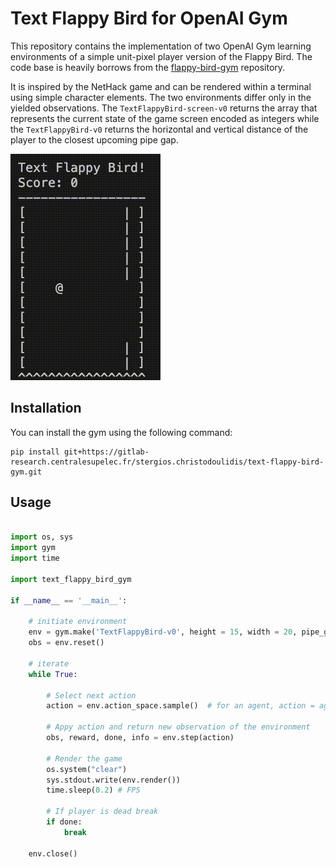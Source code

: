 # Text Flappy Bird for OpenAI Gym

This repository contains the implementation of two OpenAI Gym learning environments of a simple unit-pixel player version of the Flappy Bird. The code base is heavily borrows from the [flappy-bird-gym](https://github.com/Talendar/flappy-bird-gym) repository.

It is inspired by the NetHack game and can be rendered within a terminal using simple character elements. The two environments differ only in the yielded observations. The `TextFlappyBird-screen-v0` returns the array that represents the current state of the game screen encoded as integers while the `TextFlappyBird-v0` returns the horizontal and vertical distance of the player to the closest upcoming pipe gap.

![img](imgs/random_agent.gif)

## Installation

You can install the gym using the following command:

```
pip install git+https://gitlab-research.centralesupelec.fr/stergios.christodoulidis/text-flappy-bird-gym.git
```

## Usage

```python

import os, sys
import gym
import time

import text_flappy_bird_gym

if __name__ == '__main__':

    # initiate environment
    env = gym.make('TextFlappyBird-v0', height = 15, width = 20, pipe_gap = 4)
    obs = env.reset()

    # iterate
    while True:

        # Select next action
        action = env.action_space.sample()  # for an agent, action = agent.policy(observation)

        # Appy action and return new observation of the environment
        obs, reward, done, info = env.step(action)

        # Render the game
        os.system("clear")
        sys.stdout.write(env.render())
        time.sleep(0.2) # FPS

        # If player is dead break
        if done:
            break

    env.close()
```

